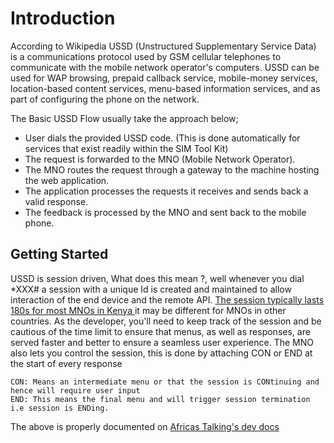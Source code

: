 # Introduction

According to Wikipedia USSD (Unstructured Supplementary Service Data) is a communications protocol used by GSM cellular telephones to communicate with the mobile network operator's computers. USSD can be used for WAP browsing, prepaid callback service, mobile-money services, location-based content services, menu-based information services, and as part of configuring the phone on the network.

The Basic USSD Flow usually take the approach below;

- User dials the provided USSD code. (This is done automatically for services that exist readily within the SIM Tool Kit)
- The request is forwarded to the MNO (Mobile Network Operator).
- The MNO routes the request through a gateway to the machine hosting the web application.
- The application processes the requests it receives and sends back a valid response.
- The feedback is processed by the MNO and sent back to the mobile phone.

## Getting Started

USSD is session driven, What does this mean ?, well whenever you dial \*XXX# a session with a unique Id is created and maintained to allow interaction of the end device and the remote API. [The session typically lasts 180s for most MNOs in Kenya ](https://help.africastalking.com/en/articles/1284071-what-is-the-duration-of-a-ussd-session-for-kenyan-telcos) it may be different for MNOs in other countries. As the developer, you'll need to keep track of the session and be cautious of the time limit to ensure that menus, as well as responses, are served faster and better to ensure a seamless user experience.
The MNO also lets you control the session, this is done by attaching CON or END at the start of every response

    CON: Means an intermediate menu or that the session is CONtinuing and hence will require user input
    END: This means the final menu and will trigger session termination i.e session is ENDing.

The above is properly documented on [Africas Talking's dev docs](https://developers.africastalking.com/docs/ussd/handle_sessions)
